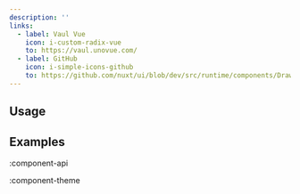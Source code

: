 ```yaml
---
description: ''
links:
  - label: Vaul Vue
    icon: i-custom-radix-vue
    to: https://vaul.unovue.com/
  - label: GitHub
    icon: i-simple-icons-github
    to: https://github.com/nuxt/ui/blob/dev/src/runtime/components/Drawer.vue
---
```


## Usage

## Examples

:component-api

:component-theme
